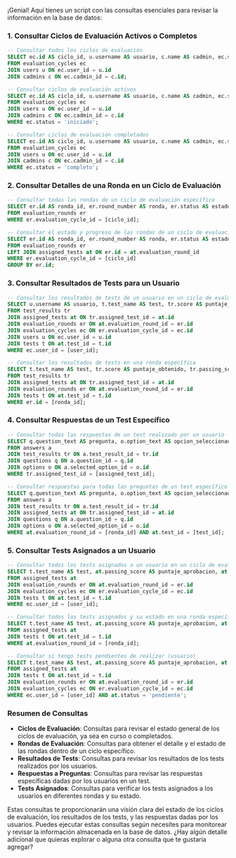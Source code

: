 ¡Genial! Aquí tienes un script con las consultas esenciales para revisar la información en la base de datos:

### **1. Consultar Ciclos de Evaluación Activos o Completos**

```sql
-- Consultar todos los ciclos de evaluación
SELECT ec.id AS ciclo_id, u.username AS usuario, c.name AS cadmin, ec.status AS estado, ec.start_date AS inicio, ec.end_date AS fin
FROM evaluation_cycles ec
JOIN users u ON ec.user_id = u.id
JOIN cadmins c ON ec.cadmin_id = c.id;

-- Consultar ciclos de evaluación activos
SELECT ec.id AS ciclo_id, u.username AS usuario, c.name AS cadmin, ec.status AS estado, ec.start_date AS inicio
FROM evaluation_cycles ec
JOIN users u ON ec.user_id = u.id
JOIN cadmins c ON ec.cadmin_id = c.id
WHERE ec.status = 'iniciado';

-- Consultar ciclos de evaluación completados
SELECT ec.id AS ciclo_id, u.username AS usuario, c.name AS cadmin, ec.status AS estado, ec.start_date AS inicio, ec.end_date AS fin
FROM evaluation_cycles ec
JOIN users u ON ec.user_id = u.id
JOIN cadmins c ON ec.cadmin_id = c.id
WHERE ec.status = 'completo';
```

### **2. Consultar Detalles de una Ronda en un Ciclo de Evaluación**

```sql
-- Consultar todas las rondas de un ciclo de evaluación específico
SELECT er.id AS ronda_id, er.round_number AS ronda, er.status AS estado, er.start_date AS inicio, er.end_date AS fin
FROM evaluation_rounds er
WHERE er.evaluation_cycle_id = [ciclo_id];

-- Consultar el estado y progreso de las rondas de un ciclo de evaluación específico
SELECT er.id AS ronda_id, er.round_number AS ronda, er.status AS estado, er.start_date AS inicio, er.end_date AS fin, COUNT(at.id) AS total_tests, SUM(CASE WHEN at.status = 'completado' THEN 1 ELSE 0 END) AS tests_completados
FROM evaluation_rounds er
LEFT JOIN assigned_tests at ON er.id = at.evaluation_round_id
WHERE er.evaluation_cycle_id = [ciclo_id]
GROUP BY er.id;
```

### **3. Consultar Resultados de Tests para un Usuario**

```sql
-- Consultar los resultados de tests de un usuario en un ciclo de evaluación
SELECT u.username AS usuario, t.test_name AS test, tr.score AS puntaje_obtenido, tr.passing_score AS puntaje_aprobacion, tr.passed AS aprobado, tr.completion_date AS fecha_completado
FROM test_results tr
JOIN assigned_tests at ON tr.assigned_test_id = at.id
JOIN evaluation_rounds er ON at.evaluation_round_id = er.id
JOIN evaluation_cycles ec ON er.evaluation_cycle_id = ec.id
JOIN users u ON ec.user_id = u.id
JOIN tests t ON at.test_id = t.id
WHERE ec.user_id = [user_id];

-- Consultar los resultados de tests en una ronda específica
SELECT t.test_name AS test, tr.score AS puntaje_obtenido, tr.passing_score AS puntaje_aprobacion, tr.passed AS aprobado, tr.completion_date AS fecha_completado
FROM test_results tr
JOIN assigned_tests at ON tr.assigned_test_id = at.id
JOIN evaluation_rounds er ON at.evaluation_round_id = er.id
JOIN tests t ON at.test_id = t.id
WHERE er.id = [ronda_id];
```

### **4. Consultar Respuestas de un Test Específico**

```sql
-- Consultar todas las respuestas de un test realizado por un usuario
SELECT q.question_text AS pregunta, o.option_text AS opcion_seleccionada, o.is_correct AS es_correcta
FROM answers a
JOIN test_results tr ON a.test_result_id = tr.id
JOIN questions q ON a.question_id = q.id
JOIN options o ON a.selected_option_id = o.id
WHERE tr.assigned_test_id = [assigned_test_id];

-- Consultar respuestas para todas las preguntas de un test específico en una ronda
SELECT q.question_text AS pregunta, o.option_text AS opcion_seleccionada, o.is_correct AS es_correcta
FROM answers a
JOIN test_results tr ON a.test_result_id = tr.id
JOIN assigned_tests at ON tr.assigned_test_id = at.id
JOIN questions q ON a.question_id = q.id
JOIN options o ON a.selected_option_id = o.id
WHERE at.evaluation_round_id = [ronda_id] AND at.test_id = [test_id];
```

### **5. Consultar Tests Asignados a un Usuario**

```sql
-- Consultar todos los tests asignados a un usuario en un ciclo de evaluación
SELECT t.test_name AS test, at.passing_score AS puntaje_aprobacion, at.status AS estado
FROM assigned_tests at
JOIN evaluation_rounds er ON at.evaluation_round_id = er.id
JOIN evaluation_cycles ec ON er.evaluation_cycle_id = ec.id
JOIN tests t ON at.test_id = t.id
WHERE ec.user_id = [user_id];

-- Consultar todos los tests asignados y su estado en una ronda específica
SELECT t.test_name AS test, at.passing_score AS puntaje_aprobacion, at.status AS estado
FROM assigned_tests at
JOIN tests t ON at.test_id = t.id
WHERE at.evaluation_round_id = [ronda_id];
```
```sql
-- Consultar si tengo tests pendientes de realizar (usuario)
SELECT t.test_name AS test, at.passing_score AS puntaje_aprobacion, at.status AS estado
FROM assigned_tests at
JOIN tests t ON at.test_id = t.id
JOIN evaluation_rounds er ON at.evaluation_round_id = er.id
JOIN evaluation_cycles ec ON er.evaluation_cycle_id = ec.id
WHERE ec.user_id = [user_id] AND at.status = 'pendiente';
```

### **Resumen de Consultas**

- **Ciclos de Evaluación**: Consultas para revisar el estado general de los ciclos de evaluación, ya sea en curso o completados.
- **Rondas de Evaluación**: Consultas para obtener el detalle y el estado de las rondas dentro de un ciclo específico.
- **Resultados de Tests**: Consultas para revisar los resultados de los tests realizados por los usuarios.
- **Respuestas a Preguntas**: Consultas para revisar las respuestas específicas dadas por los usuarios en un test.
- **Tests Asignados**: Consultas para verificar los tests asignados a los usuarios en diferentes rondas y su estado.

Estas consultas te proporcionarán una visión clara del estado de los ciclos de evaluación, los resultados de los tests, y las respuestas dadas por los usuarios. Puedes ejecutar estas consultas según necesites para monitorear y revisar la información almacenada en la base de datos. ¿Hay algún detalle adicional que quieras explorar o alguna otra consulta que te gustaría agregar?